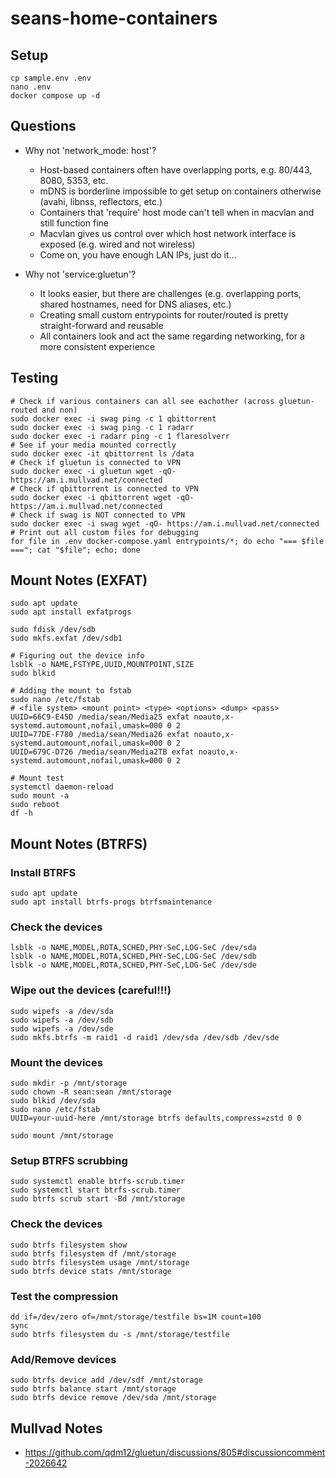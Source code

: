 # seans-home-containers

## Setup

    cp sample.env .env
    nano .env
    docker compose up -d

## Questions

- Why not 'network_mode: host'?

  - Host-based containers often have overlapping ports, e.g. 80/443, 8080, 5353, etc.
  - mDNS is borderline impossible to get setup on containers otherwise (avahi, libnss, reflectors, etc.)
  - Containers that 'require' host mode can't tell when in macvlan and still function fine
  - Macvlan gives us control over which host network interface is exposed (e.g. wired and not wireless)
  - Come on, you have enough LAN IPs, just do it...

- Why not 'service:gluetun'?

  - It looks easier, but there are challenges (e.g. overlapping ports, shared hostnames, need for DNS aliases, etc.)
  - Creating small custom entrypoints for router/routed is pretty straight-forward and reusable
  - All containers look and act the same regarding networking, for a more consistent experience

## Testing

    # Check if various containers can all see eachother (across gluetun-routed and non)
    sudo docker exec -i swag ping -c 1 qbittorrent
    sudo docker exec -i swag ping -c 1 radarr
    sudo docker exec -i radarr ping -c 1 flaresolverr
    # See if your media mounted correctly
    sudo docker exec -it qbittorrent ls /data
    # Check if gluetun is connected to VPN
    sudo docker exec -i gluetun wget -qO- https://am.i.mullvad.net/connected
    # Check if qbittorrent is connected to VPN
    sudo docker exec -i qbittorrent wget -qO- https://am.i.mullvad.net/connected
    # Check if swag is NOT connected to VPN
    sudo docker exec -i swag wget -qO- https://am.i.mullvad.net/connected
    # Print out all custom files for debugging
    for file in .env docker-compose.yaml entrypoints/*; do echo "=== $file ==="; cat "$file"; echo; done

## Mount Notes (EXFAT)

    sudo apt update
    sudo apt install exfatprogs

    sudo fdisk /dev/sdb
    sudo mkfs.exfat /dev/sdb1

    # Figuring out the device info
    lsblk -o NAME,FSTYPE,UUID,MOUNTPOINT,SIZE
    sudo blkid

    # Adding the mount to fstab
    sudo nano /etc/fstab
    # <file system> <mount point> <type> <options> <dump> <pass>
    UUID=66C9-E45D /media/sean/Media25 exfat noauto,x-systemd.automount,nofail,umask=000 0 2
    UUID=77DE-F780 /media/sean/Media26 exfat noauto,x-systemd.automount,nofail,umask=000 0 2
    UUID=679C-D726 /media/sean/Media2TB exfat noauto,x-systemd.automount,nofail,umask=000 0 2

    # Mount test
    systemctl daemon-reload
    sudo mount -a
    sudo reboot
    df -h

## Mount Notes (BTRFS)

### Install BTRFS

    sudo apt update
    sudo apt install btrfs-progs btrfsmaintenance

### Check the devices

    lsblk -o NAME,MODEL,ROTA,SCHED,PHY-SeC,LOG-SeC /dev/sda
    lsblk -o NAME,MODEL,ROTA,SCHED,PHY-SeC,LOG-SeC /dev/sdb
    lsblk -o NAME,MODEL,ROTA,SCHED,PHY-SeC,LOG-SeC /dev/sde

### Wipe out the devices (careful!!!)

    sudo wipefs -a /dev/sda
    sudo wipefs -a /dev/sdb
    sudo wipefs -a /dev/sde
    sudo mkfs.btrfs -m raid1 -d raid1 /dev/sda /dev/sdb /dev/sde

### Mount the devices

    sudo mkdir -p /mnt/storage
    sudo chown -R sean:sean /mnt/storage
    sudo blkid /dev/sda
    sudo nano /etc/fstab
    UUID=your-uuid-here /mnt/storage btrfs defaults,compress=zstd 0 0

    sudo mount /mnt/storage

### Setup BTRFS scrubbing

    sudo systemctl enable btrfs-scrub.timer
    sudo systemctl start btrfs-scrub.timer
    sudo btrfs scrub start -Bd /mnt/storage

### Check the devices

    sudo btrfs filesystem show
    sudo btrfs filesystem df /mnt/storage
    sudo btrfs filesystem usage /mnt/storage
    sudo btrfs device stats /mnt/storage

### Test the compression

    dd if=/dev/zero of=/mnt/storage/testfile bs=1M count=100
    sync
    sudo btrfs filesystem du -s /mnt/storage/testfile

### Add/Remove devices

    sudo btrfs device add /dev/sdf /mnt/storage
    sudo btrfs balance start /mnt/storage
    sudo btrfs device remove /dev/sda /mnt/storage

## Mullvad Notes

- https://github.com/qdm12/gluetun/discussions/805#discussioncomment-2026642
